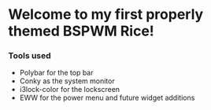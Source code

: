 # Welcome to my first properly themed BSPWM Rice!

<h3>Tools used</h3>
<ul>
  <li> Polybar for the top bar </li>
  <li> Conky as the system monitor </li>
  <li> i3lock-color for the lockscreen </li>
  <li> EWW for the power menu and future widget additions </li>
</ul>
